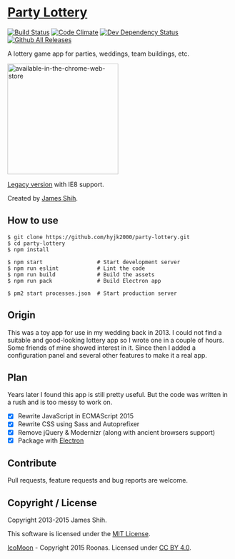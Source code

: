 # [Party Lottery](https://hyjk2000.github.io/party-lottery/)

[![Build Status](https://travis-ci.org/hyjk2000/party-lottery.svg?branch=master)](https://travis-ci.org/hyjk2000/party-lottery) [![Code Climate](https://codeclimate.com/github/hyjk2000/party-lottery/badges/gpa.svg)](https://codeclimate.com/github/hyjk2000/party-lottery) [![Dev Dependency Status](https://david-dm.org/hyjk2000/party-lottery/dev-status.svg)](https://david-dm.org/hyjk2000/party-lottery?type=dev) [![Github All Releases](https://img.shields.io/github/downloads/hyjk2000/party-lottery/total.svg)](https://github.com/hyjk2000/party-lottery/releases)

A lottery game app for parties, weddings, team buildings, etc.

[<img width="248" alt="available-in-the-chrome-web-store" src="//cloud.githubusercontent.com/assets/4647136/25934722/188a6b76-3652-11e7-9f5c-fe7334371744.png">](https://chrome.google.com/webstore/detail/cmdnpelgmfofpdiioompgofknddfhphc)

[Legacy version](https://partylottery.sinaapp.com) with IE8 support.

Created by [James Shih](https://hyjk2000.github.io).

## How to use

```shell
$ git clone https://github.com/hyjk2000/party-lottery.git
$ cd party-lottery
$ npm install

$ npm start                 # Start development server
$ npm run eslint            # Lint the code
$ npm run build             # Build the assets
$ npm run pack              # Build Electron app

$ pm2 start processes.json  # Start production server
```

## Origin

This was a toy app for use in my wedding back in 2013. I could not find a suitable and good-looking lottery app so I wrote one in a couple of hours. Some friends of mine showed interest in it. Since then I added a configuration panel and several other features to make it a real app.

## Plan

Years later I found this app is still pretty useful. But the code was written in a rush and is too messy to work on.

- [x] Rewrite JavaScript in ECMAScript 2015
- [x] Rewrite CSS using Sass and Autoprefixer
- [x] Remove jQuery & Modernizr (along with ancient browsers support)
- [x] Package with [Electron](http://electron.atom.io/)

## Contribute

Pull requests, feature requests and bug reports are welcome.

## Copyright / License

Copyright 2013-2015 James Shih.

This software is licensed under the [MIT License](https://github.com/hyjk2000/party-lottery/blob/master/LICENSE).

[IcoMoon](https://icomoon.io) - Copyright 2015 Roonas. Licensed under [CC BY 4.0](http://creativecommons.org/licenses/by/4.0/).
